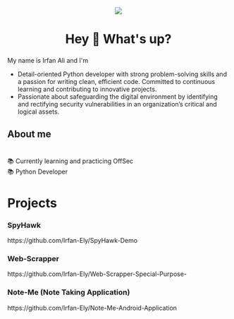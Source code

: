 
<div align="center">
  <img src="https://visitor-badge.laobi.icu/badge?page_id=irfan-ely.irfan-ely&"  />
</div>
<h1 align="center">Hey 👋 What's up?</h1>

###


<p align="left">My name is Irfan Ali and I'm  
  <ul><li> Detail-oriented Python developer with strong problem-solving skills and a passion for writing clean,
efficient code. Committed to continuous learning and contributing to innovative projects.
</li>
  <li> Passionate about safeguarding the digital environment by identifying and rectifying security vulnerabilities in an organization’s critical and logical assets.</li>
  </ul></p>


<h2 align="left">About me</h2>

###

<p align="left"><br>📚 Currently learning and practicing OffSec<br>
📚 Python Developer<br></p>

###
###



<h1 align="left">Projects</h1>

###

<h3 align="left">SpyHawk</h3>

<p align="left">https://github.com/Irfan-Ely/SpyHawk-Demo</p>

<h3 align="left">Web-Scrapper</h3>

<p align="left">https://github.com/Irfan-Ely/Web-Scrapper-Special-Purpose-</p>

<h3 align="left">Note-Me (Note Taking Application)</h3>

<p align="left">https://github.com/Irfan-Ely/Note-Me-Android-Application</p>


###


